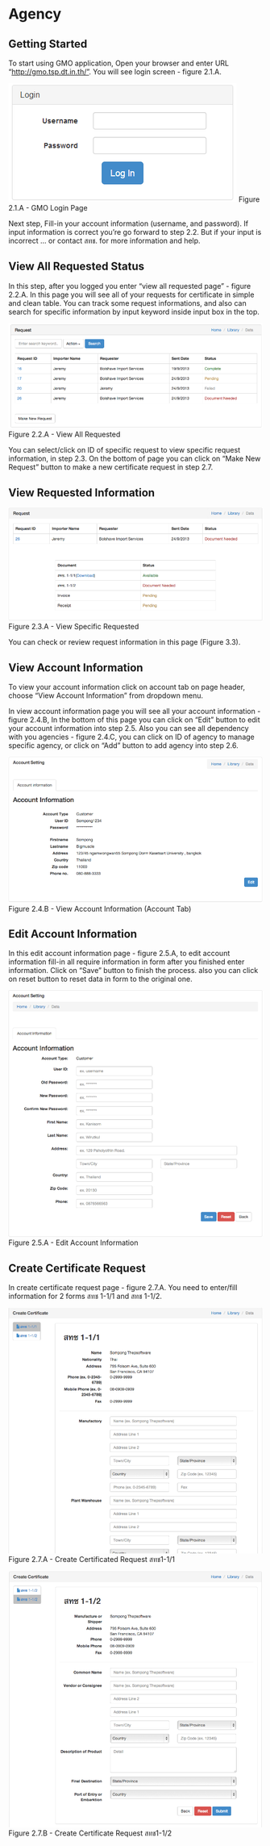 Agency
======

Getting Started
------

To start using GMO application, Open your browser and enter URL “http://gmo.tsp.dt.in.th/”. You will see login screen - figure 2.1.A.

![Screenshot](images/login.png)
Figure 2.1.A - GMO Login Page

Next step,  Fill-in your account information (username, and password). If input information is correct you’re go forward to step 2.2. But if your input is incorrect … or contact สทช. for more information and help.

View All Requested Status
------

In this step, after you logged you enter “view all requested page” - figure 2.2.A. In this page you will see all of your requests for certificate in simple and clean table. You can track some request informations, and also can search for specific information by input keyword inside input box in the top. 

![Screenshot](images/view-all-request.png)
Figure 2.2.A - View All Requested

You can select/click on ID of specific request to view specific request information, in step 2.3. On the bottom of page you can click on “Make New Request” button to make a new certificate request in step 2.7.


View Requested Information
------

![Screenshot](images/view-request-information.png)
Figure 2.3.A - View Specific Requested

You  can check or review request information in this page (Figure 3.3).


View Account Information
------

To view your account information click on account tab on page header, choose “View Account Information” from dropdown menu.

In view account information page you will see all your account information - figure 2.4.B, In the bottom of this page you can click on “Edit” button to edit your account information into step 2.5. Also you can see all dependency with you agencies - figure 2.4.C, you can click on ID of agency to manage specific agency, or click on “Add” button to add agency into step 2.6.

![Screenshot](images/agency-view-account-information.png)
Figure 2.4.B - View Account Information (Account Tab)

Edit Account Information
------

In this edit account information page - figure 2.5.A, to edit account information fill-in all require information in form after you finished enter information. Click on “Save” button to finish the process. also you can click on reset button to reset data in form to the original one.

![Screenshot](images/edit-account-information.png)
Figure 2.5.A - Edit Account Information

Create Certificate Request
------

In create certificate request page - figure 2.7.A. You need to enter/fill information for 2 forms สทช 1-1/1 and สทช 1-1/2. 

![Screenshot](images/create-certificate-request-1.png)
Figure 2.7.A - Create Certificated Request สทช1-1/1

![Screenshot](images/create-certificate-request-2.png)
Figure 2.7.B - Create Certificate Request สทช1-1/2















